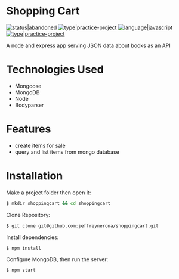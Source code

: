 # Shopping Cart

[![status|abandoned](http://jeffreynerona.com/badges/status-abandoned.svg)](http://jeffreynerona.com/projects) [![type|practice-project](http://jeffreynerona.com/badges/type-practiceproject.svg)](http://jeffreynerona.com/projects/) [![language|javascript](http://jeffreynerona.com/badges/language-javascript.svg)](http://jeffreynerona.com/projects/javascript)  [![type|practice-project](http://jeffreynerona.com/badges/technology-node+express+mongo.svg)](http://jeffreynerona.com/projects/)

A node and express app serving JSON data about books as an API

# Technologies Used
- Mongoose
- MongoDB
- Node
- Bodyparser

# Features
- create items for sale
- query and list items from mongo database

# Installation
Make a project folder then open it:
```sh
$ mkdir shoppingcart && cd shoppingcart
```

Clone Repository:
```sh
$ git clone git@github.com:jeffreynerona/shoppingcart.git
```

Install dependencies:
```sh
$ npm install
```
Configure MongoDB, then run the server:
```sh
$ npm start
```



